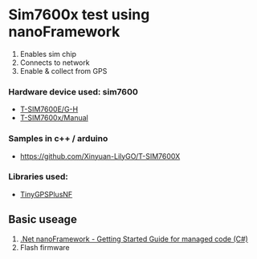 # Sim7600x test using nanoFramework

1. Enables sim chip
2. Connects to network
3. Enable & collect from GPS

### Hardware device used: sim7600 
- [T-SIM7600E/G-H](https://www.lilygo.cc/products/t-sim7600)
- [T-SIM7600x/Manual](https://github.com/Xinyuan-LilyGO/T-SIM7600X/tree/master/Manual)

### Samples in c++ / arduino
- https://github.com/Xinyuan-LilyGO/T-SIM7600X

### Libraries used:
- [TinyGPSPlusNF]( https://github.com/mboud/TinyGPSPlusNF)

## Basic useage
1. [.Net nanoFramework - Getting Started Guide for managed code (C#)](https://docs.nanoframework.net/content/getting-started-guides/getting-started-managed.html)
2. Flash firmware